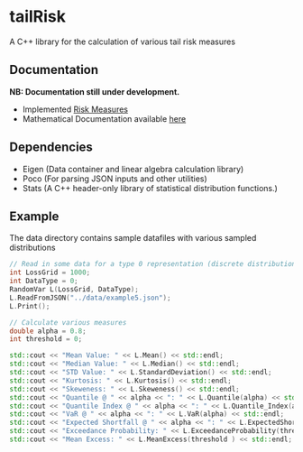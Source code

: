 # tailRisk
A C++ library for the calculation of various tail risk measures

## Documentation
**NB: Documentation still under development.**

* Implemented [Risk Measures](RiskMeasures.md)
* Mathematical Documentation available [here](https://www.openriskmanual.org/wiki/Category:Tail_Risk) 

## Dependencies

* Eigen (Data container and linear algebra calculation library)
* Poco (For parsing JSON inputs and other utilities)
* Stats (A C++ header-only library of statistical distribution functions.)

## Example
The data directory contains sample datafiles with various sampled distributions

```c++
// Read in some data for a type 0 representation (discrete distribution)
int LossGrid = 1000;
int DataType = 0;
RandomVar L(LossGrid, DataType);
L.ReadFromJSON("../data/example5.json");
L.Print();

// Calculate various measures
double alpha = 0.8;
int threshold = 0;

std::cout << "Mean Value: " << L.Mean() << std::endl;
std::cout << "Median Value: " << L.Median() << std::endl;
std::cout << "STD Value: " << L.StandardDeviation() << std::endl;
std::cout << "Kurtosis: " << L.Kurtosis() << std::endl;
std::cout << "Skeweness: " << L.Skeweness() << std::endl;
std::cout << "Quantile @ " << alpha << ": " << L.Quantile(alpha) << std::endl;
std::cout << "Quantile Index @ " << alpha << ": " << L.Quantile_Index(alpha) << std::endl;
std::cout << "VaR @ " << alpha << ": " << L.VaR(alpha) << std::endl;
std::cout << "Expected Shortfall @ " << alpha << ": " << L.ExpectedShortFall(alpha) << std::endl;
std::cout << "Exceedance Probability: " << L.ExceedanceProbability(threshold) << std::endl;
std::cout << "Mean Excess: " << L.MeanExcess(threshold ) << std::endl;
```
